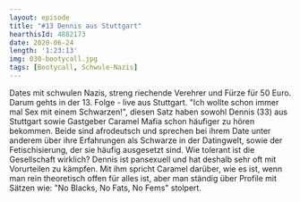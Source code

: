 ```yaml
---
layout: episode
title: "#13 Dennis aus Stuttgart"
hearthisId: 4882173
date: 2020-06-24
length: '1:23:13'
img: 030-bootycall.jpg
tags: [Bootycall, Schwule-Nazis]
---
```

Dates mit schwulen Nazis, streng riechende Verehrer und Fürze für 50 Euro. Darum gehts in der 13. Folge - live aus Stuttgart. "Ich wollte schon immer mal Sex mit einem Schwarzen!", diesen Satz haben sowohl Dennis (33) aus Stuttgart sowie Gastgeber Caramel Mafia schon häufiger zu hören bekommen. Beide sind afrodeutsch und sprechen bei ihrem Date unter anderem über ihre Erfahrungen als Schwarze in der Datingwelt, sowie der Fetischisierung, der sie häufig ausgesetzt sind. Wie tolerant ist die Gesellschaft wirklich? Dennis ist pansexuell und hat deshalb sehr oft mit Vorurteilen zu kämpfen. Mit ihm spricht Caramel darüber, wie es ist, wenn man rein theoretisch offen für alles ist, aber man ständig über Profile mit Sätzen wie: "No Blacks, No Fats, No Fems" stolpert.